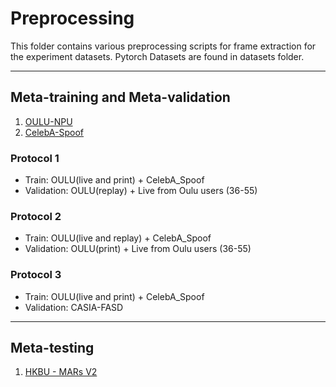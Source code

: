 # Preprocessing

This folder contains various preprocessing scripts for frame extraction for the experiment datasets. 
Pytorch Datasets are found in datasets folder.

***

## Meta-training and Meta-validation

1. [OULU-NPU](https://sites.google.com/site/oulunpudatabase/)
2. [CelebA-Spoof](https://github.com/Davidzhangyuanhan/CelebA-Spoof)

### Protocol 1

- Train: OULU(live and print) + CelebA_Spoof
- Validation: OULU(replay) + Live from Oulu users (36-55)

### Protocol 2

- Train: OULU(live and replay) + CelebA_Spoof
- Validation: OULU(print) + Live from Oulu users (36-55)

### Protocol 3

- Train: OULU(live and print) + CelebA_Spoof
- Validation: CASIA-FASD

***

## Meta-testing

1. [HKBU - MARs V2](http://rds.comp.hkbu.edu.hk/mars/)

